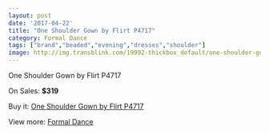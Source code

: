 ```yaml
---
layout: post
date: '2017-04-22'
title: "One Shoulder Gown by Flirt P4717"
category: Formal Dance
tags: ["brand","beaded","evening","dresses","shoulder"]
image: http://img.transblink.com/19992-thickbox_default/one-shoulder-gown-by-flirt-p4717.jpg
---
```

One Shoulder Gown by Flirt P4717

On Sales: **$319**
<a href="https://www.transblink.com/en/formal-dance/6296-one-shoulder-gown-by-flirt-p4717.html"><amp-img layout="responsive" width="600" height="600" src="//img.transblink.com/19992-thickbox_default/one-shoulder-gown-by-flirt-p4717.jpg" alt="One Shoulder Gown by Flirt P4717 0" /></a>
<a href="https://www.transblink.com/en/formal-dance/6296-one-shoulder-gown-by-flirt-p4717.html"><amp-img layout="responsive" width="600" height="600" src="//img.transblink.com/19995-thickbox_default/one-shoulder-gown-by-flirt-p4717.jpg" alt="One Shoulder Gown by Flirt P4717 1" /></a>
<a href="https://www.transblink.com/en/formal-dance/6296-one-shoulder-gown-by-flirt-p4717.html"><amp-img layout="responsive" width="600" height="600" src="//img.transblink.com/19994-thickbox_default/one-shoulder-gown-by-flirt-p4717.jpg" alt="One Shoulder Gown by Flirt P4717 2" /></a>
<a href="https://www.transblink.com/en/formal-dance/6296-one-shoulder-gown-by-flirt-p4717.html"><amp-img layout="responsive" width="600" height="600" src="//img.transblink.com/19993-thickbox_default/one-shoulder-gown-by-flirt-p4717.jpg" alt="One Shoulder Gown by Flirt P4717 3" /></a>

Buy it: [One Shoulder Gown by Flirt P4717](https://www.transblink.com/en/formal-dance/6296-one-shoulder-gown-by-flirt-p4717.html "One Shoulder Gown by Flirt P4717")

View more: [Formal Dance](https://www.transblink.com/en/6-formal-dance "Formal Dance")